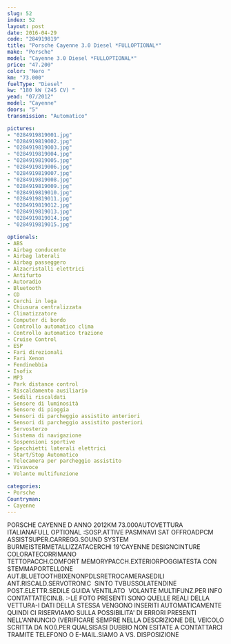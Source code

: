```yaml
---
slug: 52
index: 52
layout: post
date: 2016-04-29
code: "284919819"
title: "Porsche Cayenne 3.0 Diesel *FULLOPTIONAL*"
make: "Porsche"
model: "Cayenne 3.0 Diesel *FULLOPTIONAL*"
price: "47.200"
color: "Nero "
km: "73.000"
fuelType: "Diesel"
kw: "180 kW (245 CV) "
yead: "07/2012"
model: "Cayenne"
doors: "5"
transmission: "Automatico"

pictures:
- "0284919819001.jpg"
- "0284919819002.jpg"
- "0284919819003.jpg"
- "0284919819004.jpg"
- "0284919819005.jpg"
- "0284919819006.jpg"
- "0284919819007.jpg"
- "0284919819008.jpg"
- "0284919819009.jpg"
- "0284919819010.jpg"
- "0284919819011.jpg"
- "0284919819012.jpg"
- "0284919819013.jpg"
- "0284919819014.jpg"
- "0284919819015.jpg"

optionals:
- ABS
- Airbag conducente
- Airbag laterali
- Airbag passeggero
- Alzacristalli elettrici
- Antifurto
- Autoradio
- Bluetooth
- CD
- Cerchi in lega
- Chiusura centralizzata
- Climatizzatore
- Computer di bordo
- Controllo automatico clima
- Controllo automatico trazione
- Cruise Control
- ESP
- Fari direzionali
- Fari Xenon
- Fendinebbia
- Isofix
- MP3
- Park distance control
- Riscaldamento ausiliario
- Sedili riscaldati
- Sensore di luminosità
- Sensore di pioggia
- Sensori di parcheggio assistito anteriori
- Sensori di parcheggio assistito posteriori
- Servosterzo
- Sistema di navigazione
- Sospensioni sportive
- Specchietti laterali elettrici
- Start/Stop Automatico
- Telecamera per parcheggio assistito
- Vivavoce
- Volante multifunzione

categories:
- Porsche
Countryman:
- Cayenne
---
```

PORSCHE CAYENNE D ANNO 2012KM 73.000AUTOVETTURA ITALIANAFULL OPTIONAL :SOSP.ATTIVE PASMNAVI SAT OFFROADPCM ASSISTSUPER.CARREGG.SOUND SYSTEM BURMEISTERMETALLIZZATACERCHI 19'CAYENNE DESIGNCINTURE COLORATECORRIMANO TETTOPACCH.COMFORT MEMORYPACCH.EXTERIORPOGGIATESTA CON STEMMAPORTELLONE AUT.BLUETOOTHBIXENONPDLSRETROCAMERASEDILI ANT.RISCALD.SERVOTRONIC  SINTO TVBUSSOLATENDINE POST.ELETTR.SEDILE GUIDA VENTILATO  VOLANTE MULTIFUNZ.PER INFO CONTATTATECIN.B. :-LE FOTO PRESENTI SONO QUELLE REALI DELLA VETTURA-I DATI DELLA STESSA VENGONO INSERITI AUTOMATICAMENTE QUINDI CI RISERVIAMO SULLA POSSIBILITA' DI ERRORI PRESENTI NELL'ANNUNCIO (VERIFICARE SEMPRE NELLA DESCRIZIONE DEL VEICOLO SCRITTA DA NOI).PER QUALSISASI DUBBIO NON ESITATE A CONTATTARCI TRAMITE TELEFONO O E-MAIL.SIAMO A VS. DISPOSIZIONE